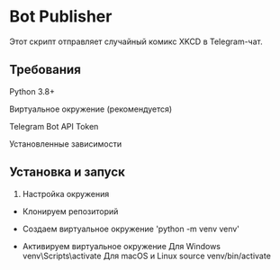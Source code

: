 # Bot Publisher

Этот скрипт отправляет случайный комикс XKCD в Telegram-чат.

## Требования

Python 3.8+

Виртуальное окружение (рекомендуется)

Telegram Bot API Token

Установленные зависимости

## Установка и запуск

1. Настройка окружения
   
- Клонируем репозиторий

- Создаем виртуальное окружение
'python -m venv venv'

- Активируем виртуальное окружение
Для Windows
venv\Scripts\activate
Для macOS и Linux
source venv/bin/activate
```
